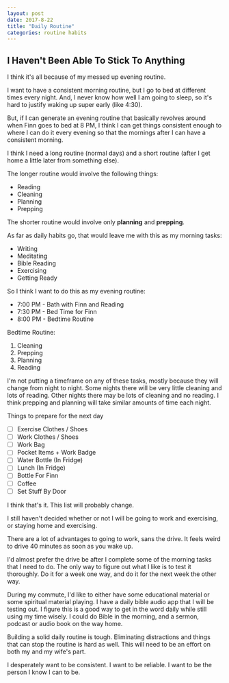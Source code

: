 ```yaml
---
layout: post
date: 2017-8-22
title: "Daily Routine"
categories: routine habits
---
```


## I Haven't Been Able To Stick To Anything

I think it's all because of my messed up evening routine.

I want to have a consistent morning routine, but I go to bed at different times every night. And, I never know how well I am going to sleep, 
so it's hard to justify waking up super early (like 4:30).

But, if I can generate an evening routine that basically revolves around when Finn goes to bed at 8 PM, I think I can get things consistent 
enough to where I can do it every evening so that the mornings after I can have a consistent morning. 

I think I need a long routine (normal days) and a short routine (after I get home a little later from something else).

The longer routine would involve the following things:

- Reading
- Cleaning
- Planning
- Prepping

The shorter routine would involve only **planning** and **prepping**.

As far as daily habits go, that would leave me with this as my morning tasks:

- Writing
- Meditating
- Bible Reading
- Exercising
- Getting Ready

So I think I want to do this as my evening routine:

- 7:00 PM - Bath with Finn and Reading
- 7:30 PM - Bed Time for Finn
- 8:00 PM - Bedtime Routine

Bedtime Routine:

1. Cleaning
2. Prepping
3. Planning
4. Reading

I'm not putting a timeframe on any of these tasks, mostly because they will change from night to night. Some nights there will be very little cleaning and lots of reading.
Other nights there may be lots of cleaning and no reading. I think prepping and planning will take similar amounts of time each night.

Things to prepare for the next day

- [ ] Exercise Clothes / Shoes
- [ ] Work Clothes / Shoes
- [ ] Work Bag
- [ ] Pocket Items + Work Badge
- [ ] Water Bottle (In Fridge)
- [ ] Lunch (In Fridge)
- [ ] Bottle For Finn
- [ ] Coffee
- [ ] Set Stuff By Door

I think that's it. This list will probably change. 

I still haven't decided whether or not I will be going to work and exercising, or staying home and exercising. 

There are a lot of advantages to going to work, sans the drive. It feels weird to drive 40 minutes as soon as you wake up.

I'd almost prefer the drive be after I complete some of the morning tasks that I need to do. The only way to figure out what I 
like is to test it thoroughly. Do it for a week one way, and do it for the next week the other way.

During my commute, I'd like to either have some educational material or some spiritual material playing. I have a daily bible audio app that
I will be testing out. I figure this is a good way to get in the word daily while still using my time wisely. I could do Bible in the morning, 
and a sermon, podcast or audio book on the way home.

Building a solid daily routine is tough. Eliminating distractions and things that can stop the routine is hard as well. This will
need to be an effort on both my and my wife's part.

I desperately want to be consistent. I want to be reliable. I want to be the person I know I can to be. 





